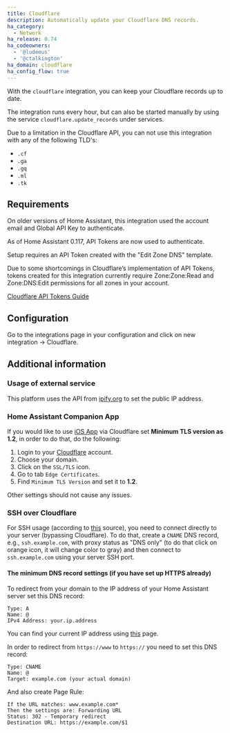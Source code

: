 ```yaml
---
title: Cloudflare
description: Automatically update your Cloudflare DNS records.
ha_category:
  - Network
ha_release: 0.74
ha_codeowners:
  - '@ludeeus'
  - '@ctalkington'
ha_domain: cloudflare
ha_config_flow: true
---
```


With the `cloudflare` integration, you can keep your Cloudflare records up to date.

The integration runs every hour, but can also be started manually by using the service `cloudflare.update_records` under services.

<div class='note warning'>

Due to a limitation in the Cloudflare API, you can not use this integration with any of the following TLD's:

- `.cf`
- `.ga`
- `.gq`
- `.ml`
- `.tk`

</div>

## Requirements

<div class='note warning'>

On older versions of Home Assistant, this integration used the account email and Global API Key to authenticate.

As of Home Assistant 0.117, API Tokens are now used to authenticate.

</div>

Setup requires an API Token created with the "Edit Zone DNS" template.

Due to some shortcomings in Cloudflare’s implementation of API Tokens, tokens created for this integration currently require Zone:Zone:Read and Zone:DNS:Edit permissions for all zones in your account.

[Cloudflare API Tokens Guide](https://developers.cloudflare.com/api/tokens/create)

## Configuration

Go to the integrations page in your configuration and click on new integration -> Cloudflare.

## Additional information

### Usage of external service

This platform uses the API from [ipify.org](https://www.ipify.org/) to set the public IP address.

### Home Assistant Companion App

If you would like to use [iOS App](https://companion.home-assistant.io/) via Cloudflare set **Minimum TLS version as 1.2**, in order to do that, do the following:
1. Login to your [Cloudflare](https://dash.cloudflare.com/) account.
2. Choose your domain.
3. Click on the `SSL/TLS` icon.
4. Go to tab `Edge Certificates`.
5. Find `Minimum TLS Version` and set it to **1.2**.

Other settings should not cause any issues.

### SSH over Cloudflare

For SSH usage (according to [this](https://blog.cloudflare.com/cloudflare-now-supporting-more-ports/) source), you need to connect directly to your server (bypassing Cloudflare). To do that, create a `CNAME` DNS record, e.g., `ssh.example.com`, with proxy status as "DNS only" (to do that click on orange icon, it will change color to gray) and then connect to `ssh.example.com` using your server SSH port.

#### The minimum DNS record settings (if you have set up HTTPS already)

To redirect from your domain to the IP address of your Home Assistant server set this DNS record:

```text
Type: A
Name: @
IPv4 Address: your.ip.address
```

You can find your current IP address using [this](https://api.ipify.org/) page.

In order to redirect from `https://www` to `https://` you need to set this DNS record:

```text
Type: CNAME
Name: @
Target: example.com (your actual domain)
```

And also create Page Rule:

```text
If the URL matches: www.example.com*
Then the settings are: Forwarding URL
Status: 302 - Temporary redirect
Destination URL: https://example.com/$1
```
